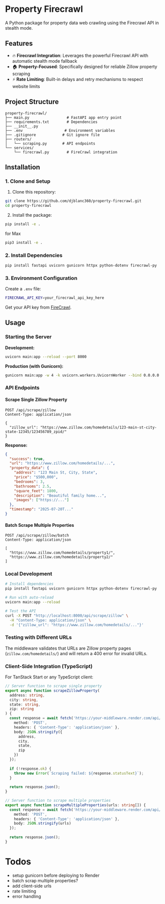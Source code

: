 # Property Firecrawl

A Python package for property data web crawling using the Firecrawl API in stealth mode.

## Features

- 🔥 **Firecrawl Integration**: Leverages the powerful Firecrawl  API with automatic stealth mode fallback
- 🏠 **Property-Focused**:  Specifically designed for reliable Zillow property scraping
- ⚡ **Rate Limiting**: Built-in delays and retry mechanisms to respect website limits

## Project Structure

```
property-firecrawl/
├── main.py                 # FastAPI app entry point
├── requirements.txt        # Dependencies
├── __init__.py
├── .env                   # Environment variables
├── .gitignore            # Git ignore file
├── routers/
│   └── scraping.py       # API endpoints
└── services/
    └── firecrawl.py        # FireCrawl integration
```

## Installation

### 1. Clone and Setup

1. Clone this repository:
```bash
git clone https://github.com/djblanc360/property-firecrawl.git
cd property-firecrawl
```

2. Install the package:
```bash
pip install -e .
```
for Max
```bash
pip3 install -e .
```

### 2. Install Dependencies

```bash
pip install fastapi uvicorn gunicorn httpx python-dotenv firecrawl-py
```

### 3. Environment Configuration

Create a `.env` file:

```bash
FIRECRAWL_API_KEY=your_firecrawl_api_key_here
```

Get your API key from [FireCrawl](https://firecrawl.dev/).

## Usage

### Starting the Server

**Development:**
```bash
uvicorn main:app --reload --port 8000
```

**Production (with Gunicorn):**
```bash
gunicorn main:app -w 4 -k uvicorn.workers.UvicornWorker --bind 0.0.0.0:$PORT
```

### API Endpoints

#### Scrape Single Zillow Property
```http
POST /api/scrape/zillow
Content-Type: application/json

{
  "zillow_url": "https://www.zillow.com/homedetails/123-main-st-city-state-12345/123456789_zpid/"
}
```

**Response:**
```json
{
  "success": true,
  "url": "https://www.zillow.com/homedetails/...",
  "property_data": {
    "address": "123 Main St, City, State",
    "price": "$500,000",
    "bedrooms": 3,
    "bathrooms": 2.5,
    "square_feet": 1800,
    "description": "Beautiful family home...",
    "images": ["https://..."]
  },
  "timestamp": "2025-07-20T..."
}
```

#### Batch Scrape Multiple Properties
```http
POST /api/scrape/zillow/batch
Content-Type: application/json

[
  "https://www.zillow.com/homedetails/property1/",
  "https://www.zillow.com/homedetails/property2/"
]
```

### Local Development
```bash
# Install dependencies
pip install fastapi uvicorn gunicorn httpx python-dotenv firecrawl-py

# Run with auto-reload
uvicorn main:app --reload

# Test the API
curl -X POST "http://localhost:8000/api/scrape/zillow" \
  -H "Content-Type: application/json" \
  -d '{"zillow_url": "https://www.zillow.com/homedetails/..."}'
```

### Testing with Different URLs
The middleware validates that URLs are Zillow property pages (`zillow.com/homedetails/`) and will return a 400 error for invalid URLs.

### Client-Side Integration (TypeScript)

For TanStack Start or any TypeScript client:

```typescript
// Server function to scrape single property
export async function scrapeZillowProperty(
  address: string,
  city: string,
  state: string,
  zip: string
) {
  const response = await fetch('https://your-middleware.render.com/api/scrape/zillow', {
    method: 'POST',
    headers: { 'Content-Type': 'application/json' },
    body: JSON.stringify({
      address,
      city,
      state,
      zip
    })
  });
  
  if (!response.ok) {
    throw new Error(`Scraping failed: ${response.statusText}`);
  }
  
  return response.json();
}

// Server function to scrape multiple properties
export async function scrapeMultipleProperties(urls: string[]) {
  const response = await fetch('https://your-middleware.render.com/api/scrape/zillow/batch', {
    method: 'POST',
    headers: { 'Content-Type': 'application/json' },
    body: JSON.stringify(urls)
  });
  
  return response.json();
}
```


# Todos

* setup gunicorn before deploying to Render
* batch scrap multiple properties?
* add client-side urls
* rate limiting
* error handling